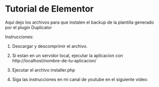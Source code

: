 # Tutorial de Elementor

Aqui dejo los archivos para que instalen el backup de la plantilla generado por el plugin Duplicator

Instrucciones:

1. Descargar y descomprimir el archivo.

2. Si estan en un servidor local, ejecutar la aplicacion con http://localhost/nombre-de-tu-aplicacion/

3. Ejecutar el archivo installer.php

4. Siga las instrucciones en mi canal de youtube en el siguiente video:

